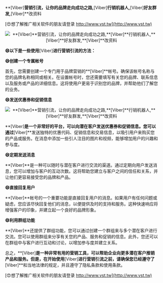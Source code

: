**[Viber]**营销引流，让你的品牌走向成功之路,**[Viber]**行销机器人,**[Viber]**好友群发,**[Viber]**改资料

[😍想了解推广相关软件的朋友请登录 http://www.vst.tw](http://www.vst.tw)

 <center><img src="https://vst.tw/MP4/tuiguang/png/8.png" alt="**[Viber]**营销引流，让你的品牌走向成功之路,**[Viber]**行销机器人,**[Viber]**好友群发,**[Viber]**改资料"></center>

**😄以下是一些使用**[Viber]**进行营销引流的方法：**

**😄创建一个专属帐号**

首先，您需要创建一个专门用于品牌营销的**[Viber]**帐号。确保该帐号名称与您的品牌名称相同或相关。在设置帐号时，您还需要填写有关您的品牌、联系信息以及服务或产品的详细信息。这将使用户更易于识别您的品牌，并帮助他们了解您的业务。

**😄发送优惠券和促销信息**

 <center><img src="https://vst.tw/MP4/tuiguang/png/8.png" alt="**[Viber]**营销引流，让你的品牌走向成功之路,**[Viber]**行销机器人,**[Viber]**好友群发,**[Viber]**改资料"></center>

**[Viber]**是一个非常好的平台，可以向潜在客户发送优惠券和促销信息。您可以通过**[Viber]**发送独特的优惠代码、促销信息和交易信息，以吸引用户来购买您的产品或服务。在消息中添加一些引人注目的图片和视频，能够增加用户的兴趣和参与度。

**😄定期发送消息**

**[Viber]**是一种可以随时与潜在客户进行交流的渠道。通过定期向用户发送消息，您可以增加与客户的互动次数。这将帮助您建立与客户之间的信任和关系，并让他们更容易接受您的品牌和产品。

**😄直接回复用户**

**[Viber]**帐号的一个重要功能是直接回复用户的消息。如果用户有任何问题或疑虑，您应该尽快回复他们的消息，以便提供及时的支持和服务。这种快速响应将增强客户的印象，并建立起一个良好的品牌形象。

**😄利用群组功能**

**[Viber]**还提供了群组功能，您可以通过创建一个群组来与多个潜在客户进行交流。您可以使用群组来分享有关您的产品、服务和促销的信息。此外，您还可以在群组中与客户进行互动和讨论，以增加参与度并建立关系。

总之，**[Viber]**是一种非常有用的营销工具，可以帮助企业向更多潜在客户推销产品和服务。但是，在开始使用**[Viber]**进行营销引流之前，请确保您已经遵守了**[Viber]**和当地法律的规定，并且遵守了隐私条款和使用条款。

[😍想了解推广相关软件的朋友请登录 http://www.vst.tw](http://www.vst.tw)



